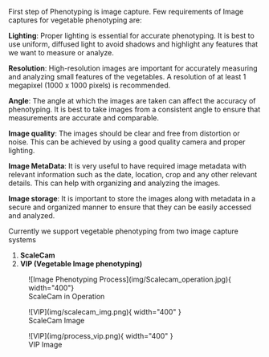 
First step of Phenotyping is image capture. Few requirements of Image captures for vegetable phenotyping are:

**Lighting**: Proper lighting is essential for accurate phenotyping. It is best to use uniform, diffused light to avoid shadows and highlight any features that we want to measure or analyze.

**Resolution**: High-resolution images are important for accurately measuring and analyzing small features of the vegetables. A resolution of at least 1 megapixel (1000 x 1000 pixels) is recommended.

**Angle**: The angle at which the images are taken can affect the accuracy of phenotyping. It is best to take images from a consistent angle to ensure that measurements are accurate and comparable.

**Image quality**: The images should be clear and free from distortion or noise. This can be achieved by using a good quality camera and proper lighting.

**Image MetaData**: It is very useful to have required image metadata with relevant information such as the date, location, crop and any other relevant details. This can help with organizing and analyzing the images.

**Image storage**: It is important to store the images along with metadata in a secure and organized manner to ensure that they can be easily accessed and analyzed.

Currently we support vegetable phenotyping from two image capture systems

1. **ScaleCam**
2. **VIP (Vegetable Image phenotyping)**

<figure markdown>
  ![Image Phenotyping Process](img/Scalecam_operation.jpg){ width="400"}
  <figcaption>ScaleCam in Operation</figcaption>
</figure>

<figure markdown>
  ![VIP](img/scalecam_img.png){ width="400" }
  <figcaption>ScaleCam Image</figcaption>
</figure>

<figure markdown>
  ![VIP](img/process_vip.png){ width="400" }
  <figcaption>VIP Image</figcaption>
</figure>
